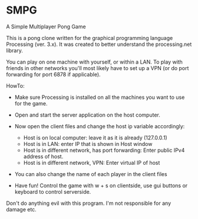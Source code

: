 # SMPG
A Simple Multiplayer Pong Game

This is a pong clone written for the graphical programming language Processing (ver. 3.x).
It was created to better understand the processing.net library.

You can play on one machine with yourself, or within a LAN. To play with friends in other networks you'll most
likely have to set up a VPN (or do port forwarding for port 6878 if applicable).

HowTo: 
  - Make sure Processing is installed on all the machines you want to use for the game.
  - Open and start the server application on the host computer. 
  - Now open the client files and change the host ip variable accordingly:
      - Host is on local computer: leave it as it is already (127.0.0.1)
      - Host is in LAN: enter IP that is shown in Host window
      - Host is in different network, has port forwarding: Enter public IPv4 address of host.
      - Host is in different network, VPN: Enter virtual IP of host
  
- You can also change the name of each player in the client files
- Have fun! Control the game with w + s on clientside, use gui buttons or keyboard to control serverside. 


Don't do anything evil with this program. I'm not responsible for any damage etc.

